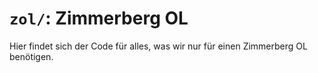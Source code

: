 # `zol/`: Zimmerberg OL

Hier findet sich der Code für alles, was wir nur für einen Zimmerberg OL
benötigen.
